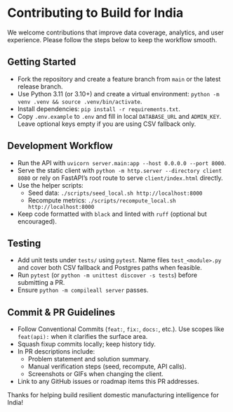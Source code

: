 # Contributing to Build for India

We welcome contributions that improve data coverage, analytics, and user experience. Please follow the steps below to keep the workflow smooth.

## Getting Started
- Fork the repository and create a feature branch from `main` or the latest release branch.
- Use Python 3.11 (or 3.10+) and create a virtual environment: `python -m venv .venv && source .venv/bin/activate`.
- Install dependencies: `pip install -r requirements.txt`.
- Copy `.env.example` to `.env` and fill in local `DATABASE_URL` and `ADMIN_KEY`. Leave optional keys empty if you are using CSV fallback only.

## Development Workflow
- Run the API with `uvicorn server.main:app --host 0.0.0.0 --port 8000`.
- Serve the static client with `python -m http.server --directory client 8080` or rely on FastAPI’s root route to serve `client/index.html` directly.
- Use the helper scripts:
  - Seed data: `./scripts/seed_local.sh http://localhost:8000`
  - Recompute metrics: `./scripts/recompute_local.sh http://localhost:8000`
- Keep code formatted with `black` and linted with `ruff` (optional but encouraged).

## Testing
- Add unit tests under `tests/` using `pytest`. Name files `test_<module>.py` and cover both CSV fallback and Postgres paths when feasible.
- Run `pytest` (or `python -m unittest discover -s tests`) before submitting a PR.
- Ensure `python -m compileall server` passes.

## Commit & PR Guidelines
- Follow Conventional Commits (`feat:`, `fix:`, `docs:`, etc.). Use scopes like `feat(api):` when it clarifies the surface area.
- Squash fixup commits locally; keep history tidy.
- In PR descriptions include:
  - Problem statement and solution summary.
  - Manual verification steps (seed, recompute, API calls).
  - Screenshots or GIFs when changing the client.
- Link to any GitHub issues or roadmap items this PR addresses.

Thanks for helping build resilient domestic manufacturing intelligence for India!
